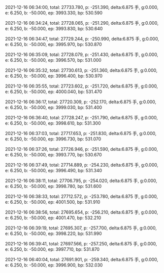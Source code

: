 2021-12-16 06:34:00, total: 27733.780, p: -251.390, delta:6.875 手, g:0.000, e: 6.250, b: -50.000, ep: 3993.330, bp: 530.590

2021-12-16 06:34:24, total: 27728.065, p: -251.290, delta:6.875 手, g:0.000, e: 6.250, b: -50.000, ep: 3993.830, bp: 530.640

2021-12-16 06:34:47, total: 27729.244, p: -250.990, delta:6.875 手, g:0.000, e: 6.250, b: -50.000, ep: 3995.970, bp: 530.870

2021-12-16 06:35:09, total: 27728.079, p: -251.430, delta:6.875 手, g:0.000, e: 6.250, b: -50.000, ep: 3996.570, bp: 531.000

2021-12-16 06:35:32, total: 27730.613, p: -251.360, delta:6.875 手, g:0.000, e: 6.250, b: -50.000, ep: 3996.400, bp: 530.970

2021-12-16 06:35:55, total: 27723.602, p: -251.720, delta:6.875 手, g:0.000, e: 6.250, b: -50.000, ep: 4000.040, bp: 531.470

2021-12-16 06:36:17, total: 27720.309, p: -252.170, delta:6.875 手, g:0.000, e: 6.250, b: -50.000, ep: 3999.030, bp: 531.400

2021-12-16 06:36:40, total: 27728.247, p: -251.790, delta:6.875 手, g:0.000, e: 6.250, b: -50.000, ep: 3998.610, bp: 531.300

2021-12-16 06:37:03, total: 27717.653, p: -251.830, delta:6.875 手, g:0.000, e: 6.250, b: -50.000, ep: 3996.730, bp: 531.070

2021-12-16 06:37:26, total: 27726.946, p: -251.590, delta:6.875 手, g:0.000, e: 6.250, b: -50.000, ep: 3993.770, bp: 530.670

2021-12-16 06:37:49, total: 27714.889, p: -254.230, delta:6.875 手, g:0.000, e: 6.250, b: -50.000, ep: 3996.490, bp: 531.340

2021-12-16 06:38:11, total: 27706.795, p: -254.020, delta:6.875 手, g:0.000, e: 6.250, b: -50.000, ep: 3998.780, bp: 531.600

2021-12-16 06:38:33, total: 27712.572, p: -253.780, delta:6.875 手, g:0.000, e: 6.250, b: -50.000, ep: 4001.500, bp: 531.910

2021-12-16 06:38:56, total: 27695.654, p: -256.210, delta:6.875 手, g:0.000, e: 6.250, b: -50.000, ep: 4001.470, bp: 532.210

2021-12-16 06:39:19, total: 27695.307, p: -257.700, delta:6.875 手, g:0.000, e: 6.250, b: -50.000, ep: 3998.220, bp: 531.990

2021-12-16 06:39:41, total: 27697.566, p: -257.250, delta:6.875 手, g:0.000, e: 6.250, b: -50.000, ep: 3997.710, bp: 531.870

2021-12-16 06:40:04, total: 27691.901, p: -259.340, delta:6.875 手, g:0.000, e: 6.250, b: -50.000, ep: 3996.900, bp: 532.030